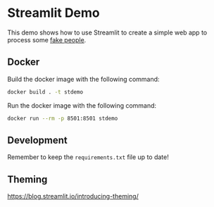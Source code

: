 # Streamlit Demo

This demo shows how to use Streamlit to create a simple web app to process
some [fake people](https://github.com/fthuin/fakepeople).

## Docker

Build the docker image with the following command:

```bash
docker build . -t stdemo
```

Run the docker image with the following command:

```bash
docker run --rm -p 8501:8501 stdemo
```

## Development

Remember to keep the `requirements.txt` file up to date!

## Theming

https://blog.streamlit.io/introducing-theming/
